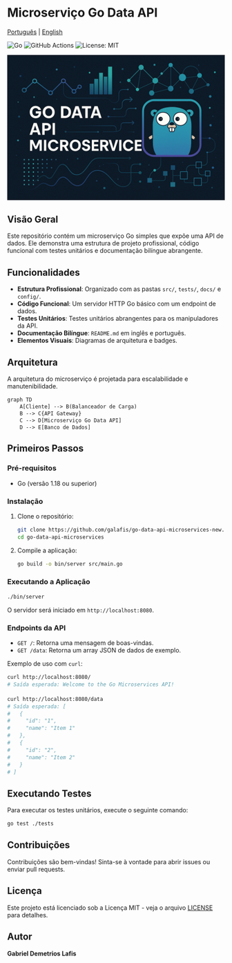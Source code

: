 # Microserviço Go Data API

[Português](README.pt-br.md) | [English](README.md)


![Go](https://img.shields.io/badge/Go-00ADD8?style=for-the-badge&logo=go&logoColor=white)
![GitHub Actions](https://img.shields.io/badge/GitHub%20Actions-2671E5?style=for-the-badge&logo=githubactions&logoColor=white)
![License: MIT](https://img.shields.io/badge/License-MIT-yellow.svg)

<p align="center">
  <img src="./docs/hero_image.png" alt="Imagem Hero do Microserviço Go Data API">
</p>

## Visão Geral

Este repositório contém um microserviço Go simples que expõe uma API de dados. Ele demonstra uma estrutura de projeto profissional, código funcional com testes unitários e documentação bilíngue abrangente.

## Funcionalidades

- **Estrutura Profissional**: Organizado com as pastas `src/`, `tests/`, `docs/` e `config/`.
- **Código Funcional**: Um servidor HTTP Go básico com um endpoint de dados.
- **Testes Unitários**: Testes unitários abrangentes para os manipuladores da API.
- **Documentação Bilíngue**: `README.md` em inglês e português.
- **Elementos Visuais**: Diagramas de arquitetura e badges.

## Arquitetura

A arquitetura do microserviço é projetada para escalabilidade e manutenibilidade.

```mermaid
graph TD
    A[Cliente] --> B(Balanceador de Carga)
    B --> C{API Gateway}
    C --> D[Microserviço Go Data API]
    D --> E[Banco de Dados]
```

## Primeiros Passos

### Pré-requisitos

- Go (versão 1.18 ou superior)

### Instalação

1. Clone o repositório:
   ```bash
   git clone https://github.com/galafis/go-data-api-microservices-new.git
   cd go-data-api-microservices
   ```
2. Compile a aplicação:
   ```bash
   go build -o bin/server src/main.go
   ```

### Executando a Aplicação

```bash
./bin/server
```

O servidor será iniciado em `http://localhost:8080`.

### Endpoints da API

- `GET /`: Retorna uma mensagem de boas-vindas.
- `GET /data`: Retorna um array JSON de dados de exemplo.

Exemplo de uso com `curl`:

```bash
curl http://localhost:8080/
# Saída esperada: Welcome to the Go Microservices API!

curl http://localhost:8080/data
# Saída esperada: [
#   {
#     "id": "1",
#     "name": "Item 1"
#   },
#   {
#     "id": "2",
#     "name": "Item 2"
#   }
# ]
```

## Executando Testes

Para executar os testes unitários, execute o seguinte comando:

```bash
go test ./tests
```

## Contribuições

Contribuições são bem-vindas! Sinta-se à vontade para abrir issues ou enviar pull requests.

## Licença

Este projeto está licenciado sob a Licença MIT - veja o arquivo [LICENSE](LICENSE) para detalhes.

## Autor

**Gabriel Demetrios Lafis**


